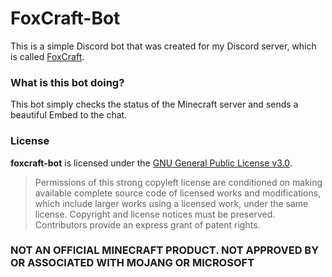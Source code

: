 # FoxCraft-Bot
This is a simple Discord bot that was created for my Discord server, which is called [FoxCraft](https://discord.gg/WcWw7gmyzn).

### What is this bot doing?
This bot simply checks the status of the Minecraft server and sends a beautiful Embed to the chat.

### License
**foxcraft-bot** is licensed under the [GNU General Public License v3.0](LICENSE).
> Permissions of this strong copyleft license are conditioned on making available complete source code of licensed works and modifications, which include larger works using a licensed work, under the same license. Copyright and license notices must be preserved. Contributors provide an express grant of patent rights.


### NOT AN OFFICIAL MINECRAFT PRODUCT. NOT APPROVED BY OR ASSOCIATED WITH MOJANG OR MICROSOFT
